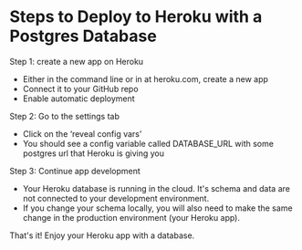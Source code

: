 # Steps to Deploy to Heroku with a Postgres Database

Step 1: create a new app on Heroku

- Either in the command line or in at heroku.com, create a new app
- Connect it to your GitHub repo
- Enable automatic deployment

Step 2: Go to the settings tab

- Click on the ‘reveal config vars’
- You should see a config variable called DATABASE_URL with some postgres url that Heroku is giving you

Step 3: Continue app development

- Your Heroku database is running in the cloud. It's schema and data are not connected to your development environment.
- If you change your schema locally, you will also need to make the same change in the production environment (your Heroku app).

That's it! Enjoy your Heroku app with a database.
